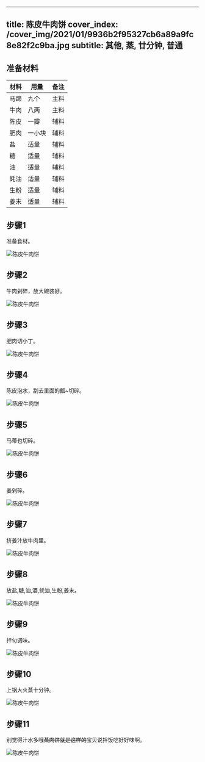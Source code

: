 
---
title: 陈皮牛肉饼
cover_index: /cover_img/2021/01/9936b2f95327cb6a89a9fc8e82f2c9ba.jpg
subtitle: 其他, 蒸, 廿分钟, 普通
---

## 准备材料

| 材料     | 用量 | 备注|
| ------- | ----- | --- |
| 马蹄 | 九个| 主料 |
| 牛肉 | 八两| 主料 |
| 陈皮 | 一瓣| 辅料 |
| 肥肉 | 一小块| 辅料 |
| 盐 | 适量| 辅料 |
| 糖 | 适量| 辅料 |
| 油 | 适量| 辅料 |
| 蚝油 | 适量| 辅料 |
| 生粉 | 适量| 辅料 |
| 姜末 | 适量| 辅料 |

## 步骤1

准备食材。

![陈皮牛肉饼](https://i8.meishichina.com/attachment/recipe/201010/201010111601013.jpg?x-oss-process=style/p320) 

## 步骤2

牛肉剁碎，放大碗装好。

![陈皮牛肉饼](https://i8.meishichina.com/attachment/recipe/201010/201010111604017.jpg?x-oss-process=style/p320) 

## 步骤3

肥肉切小丁。

![陈皮牛肉饼](https://i8.meishichina.com/attachment/recipe/201010/201010111604184.jpg?x-oss-process=style/p320) 

## 步骤4

陈皮泡水，刮去里面的瓤~切碎。

![陈皮牛肉饼](https://i8.meishichina.com/attachment/recipe/201010/201010111604538.jpg?x-oss-process=style/p320) 

## 步骤5

马蒂也切碎。

![陈皮牛肉饼](https://i8.meishichina.com/attachment/recipe/201010/201010111605107.jpg?x-oss-process=style/p320) 

## 步骤6

姜剁碎。

![陈皮牛肉饼](https://i8.meishichina.com/attachment/recipe/201010/201010111605242.jpg?x-oss-process=style/p320) 

## 步骤7

挤姜汁放牛肉里。

![陈皮牛肉饼](https://i8.meishichina.com/attachment/recipe/201010/201010111605435.jpg?x-oss-process=style/p320) 

## 步骤8

放盐,糖,油,酒,蚝油,生粉,姜末。

![陈皮牛肉饼](https://i8.meishichina.com/attachment/recipe/201010/201010111606191.jpg?x-oss-process=style/p320) 

## 步骤9

拌匀调味。

![陈皮牛肉饼](https://i8.meishichina.com/attachment/recipe/201010/201010111606363.jpg?x-oss-process=style/p320) 

## 步骤10

上锅大火蒸十分钟。

![陈皮牛肉饼](https://i8.meishichina.com/attachment/recipe/201010/201010111607067.jpg?x-oss-process=style/p320) 

## 步骤11

别觉得汁水多哦~~~~蒸肉饼就是这样的~~~~宝贝说拌饭吃好好味啊。

![陈皮牛肉饼](https://i8.meishichina.com/attachment/recipe/201010/201010111607150.jpg?x-oss-process=style/p320) 

